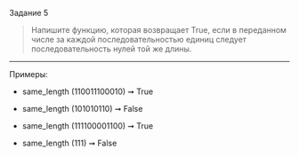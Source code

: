 Задание 5
> Напишите функцию, которая возвращает True, если в переданном числе за каждой последовательностью единиц следует
последовательность нулей той же длины.
___
Примеры:
- same_length (110011100010) ➞ True


- same_length (101010110) ➞ False


- same_length (111100001100) ➞ True


- same_length (111) ➞ False

